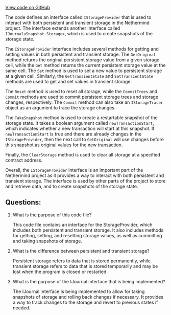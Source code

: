 [View code on GitHub](https://github.com/NethermindEth/nethermind/src/Nethermind/Nethermind.State/IStorageProvider.cs)

The code defines an interface called `IStorageProvider` that is used to interact with both persistent and transient storage in the Nethermind project. The interface extends another interface called `IJournal<Snapshot.Storage>`, which is used to create snapshots of the storage state.

The `IStorageProvider` interface includes several methods for getting and setting values in both persistent and transient storage. The `GetOriginal` method returns the original persistent storage value from a given storage cell, while the `Get` method returns the current persistent storage value at the same cell. The `Set` method is used to set a new value to persistent storage at a given cell. Similarly, the `GetTransientState` and `SetTransientState` methods are used to get and set values in transient storage.

The `Reset` method is used to reset all storage, while the `CommitTrees` and `Commit` methods are used to commit persistent storage trees and storage changes, respectively. The `Commit` method can also take an `IStorageTracer` object as an argument to trace the storage changes.

The `TakeSnapshot` method is used to create a restartable snapshot of the storage state. It takes a boolean argument called `newTransactionStart`, which indicates whether a new transaction will start at this snapshot. If `newTransactionStart` is true and there are already changes in the `IStorageProvider`, then the next call to `GetOriginal` will use changes before this snapshot as original values for the new transaction.

Finally, the `ClearStorage` method is used to clear all storage at a specified contract address.

Overall, the `IStorageProvider` interface is an important part of the Nethermind project as it provides a way to interact with both persistent and transient storage. The interface is used by other parts of the project to store and retrieve data, and to create snapshots of the storage state.
## Questions: 
 1. What is the purpose of this code file?
    
    This code file contains an interface for the StorageProvider, which includes both persistent and transient storage. It also includes methods for getting, setting, and resetting storage values, as well as committing and taking snapshots of storage.

2. What is the difference between persistent and transient storage?
    
    Persistent storage refers to data that is stored permanently, while transient storage refers to data that is stored temporarily and may be lost when the program is closed or restarted.

3. What is the purpose of the IJournal interface that is being implemented?
    
    The IJournal interface is being implemented to allow for taking snapshots of storage and rolling back changes if necessary. It provides a way to track changes to the storage and revert to previous states if needed.